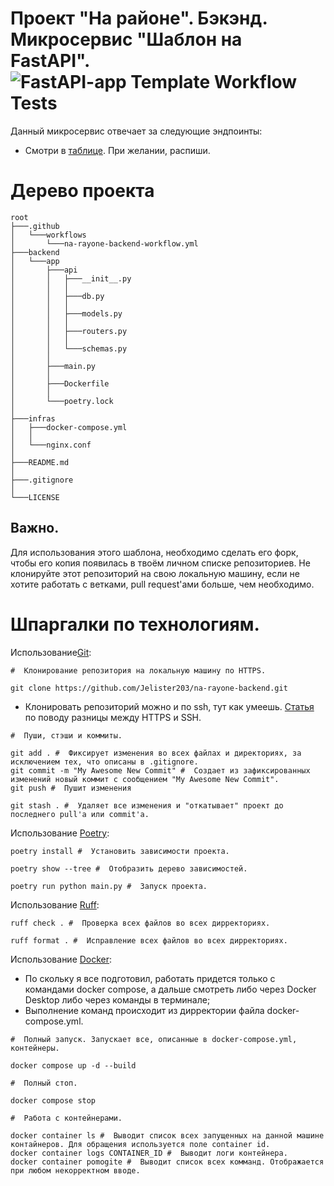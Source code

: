 # Проект "На районе". Бэкэнд. Микросервис "Шаблон на FastAPI".![FastAPI-app Template Workflow Tests](https://github.com/Jelister203/foodgram-project-react/actions/workflows/foodgram_workflow.yml/badge.svg)

Данный микросервис отвечает за следующие эндпоинты:
- Смотри в [таблице](https://miro.com/app/board/uXjVN0ClXug=/). При желании, распиши.
# Дерево проекта
```
root
├───.github
│   └───workflows
│       └───na-rayone-backend-workflow.yml 
├───backend
│   └───app
│       ├───api
│       │   ├───__init__.py
│       │   │
│       │   ├───db.py
│       │   │
│       │   ├───models.py
│       │   │
│       │   ├───routers.py
│       │   │
│       │   └───schemas.py
│       │
│       ├───main.py
│       │
│       ├───Dockerfile
│       │
│       └───poetry.lock
│
├───infras
│   ├───docker-compose.yml
│   │
│   └───nginx.conf
│
├───README.md
│
├───.gitignore
│
└───LICENSE
```
## Важно.
Для использования этого шаблона, необходимо сделать его форк, чтобы его копия появилась в твоём личном списке репозиториев. Не клонируйте этот репозиторий на свою локальную машину, если не хотите работать с ветками, pull request'ами больше, чем необходимо.

# Шпаргалки по технологиям.

Использование[Git](https://git-scm.com/book/ru/v2):
```
#  Клонирование репозитория на локальную машину по HTTPS.

git clone https://github.com/Jelister203/na-rayone-backend.git
```

- Клонировать репозиторий можно и по ssh, тут как умеешь. [Статья](https://stackoverflow.com/questions/11041729/git-clone-with-https-or-ssh-remote) по поводу разницы между HTTPS и SSH.

```
#  Пуши, стэши и коммиты.

git add . #  Фиксирует изменения во всех файлах и директориях, за исключением тех, что описаны в .gitignore.
git commit -m "My Awesome New Commit" #  Создает из зафиксированных изменений новый коммит с сообщением "My Awesome New Commit".
git push #  Пушит изменения 

git stash . #  Удаляет все изменения и "откатывает" проект до последнего pull'а или commit'а.
```

Использование [Poetry](https://habr.com/ru/articles/593529/):
```
poetry install #  Установить зависимости проекта.

poetry show --tree #  Отобразить дерево зависимостей.

poetry run python main.py #  Запуск проекта.
```

Использование [Ruff](https://pypi.org/project/ruff/):
```
ruff check . #  Проверка всех файлов во всех дирректориях.

ruff format . #  Исправление всех файлов во всех дирректориях.
```

Использование [Docker](https://habr.com/ru/articles/310460/):
- По скольку я все подготовил, работать придется только с командами docker compose, а дальше смотреть либо через Docker Desktop либо через команды в терминале;
- Выполнение команд происходит из дирректории файла docker-compose.yml.
```
#  Полный запуск. Запускает все, описанные в docker-compose.yml, контейнеры.

docker compose up -d --build

#  Полный стоп.

docker compose stop

#  Работа с контейнерами.

docker container ls #  Выводит список всех запущенных на данной машине контайнеров. Для обращения используется поле container id.
docker container logs CONTAINER_ID #  Выводит логи контейнера.
docker container pomogite #  Выводит список всех комманд. Отображается при любом некорректном вводе.
```
